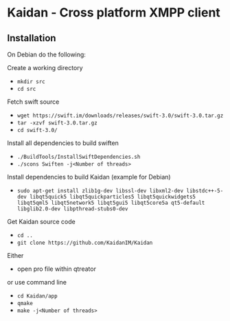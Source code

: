 # Kaidan - Cross platform XMPP client

Installation
------------

On Debian do the following:

Create a working directory

 * `mkdir src`
 * `cd src`

Fetch swift source

 * `wget https://swift.im/downloads/releases/swift-3.0/swift-3.0.tar.gz`
 * `tar -xzvf swift-3.0.tar.gz`
 * `cd swift-3.0/`

Install all dependencies to build swiften

 * `./BuildTools/InstallSwiftDependencies.sh`
 * `./scons Swiften -j<Number of threads>`

Install dependencies to build Kaidan (example for Debian)

 * `sudo apt-get install zlib1g-dev libssl-dev libxml2-dev libstdc++-5-dev libqt5quick5 libqt5quickparticles5 libqt5quickwidgets5 libqt5qml5 libqt5network5 libqt5gui5 libqt5core5a qt5-default libglib2.0-dev libpthread-stubs0-dev`

Get Kaidan source code

 * `cd ..`
 * `git clone https://github.com/KaidanIM/Kaidan`

Either

 * open pro file within qtreator

or use command line

 * `cd Kaidan/app`
 * `qmake`
 * `make -j<Number of threads>`


